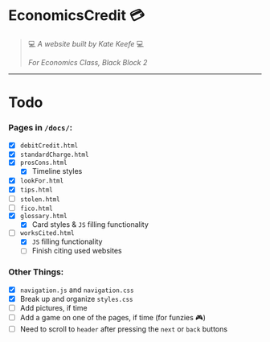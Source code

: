 # EconomicsCredit 💳

> 💻 *A website built by Kate Keefe* 💻
> 
> *For Economics Class, Black Block 2*

---
# Todo

### Pages in `/docs/`:
- [x] `debitCredit.html`
- [x] `standardCharge.html`
- [x] `prosCons.html`
    - [x] Timeline styles
- [x] `lookFor.html`
- [x] `tips.html`
- [ ] `stolen.html`
- [ ] `fico.html`
- [x] `glossary.html`
    - [x] Card styles & `JS` filling functionality
- [ ] `worksCited.html`
    - [x] `JS` filling functionality
    - [ ] Finish citing used websites

### Other Things:
- [x] `navigation.js` and `navigation.css`
- [x] Break up and organize `styles.css`
- [ ] Add pictures, if time
- [ ] Add a game on one of the pages, if time (for funzies 🎮)
- [ ] Need to scroll to `header` after pressing the `next` or `back` buttons